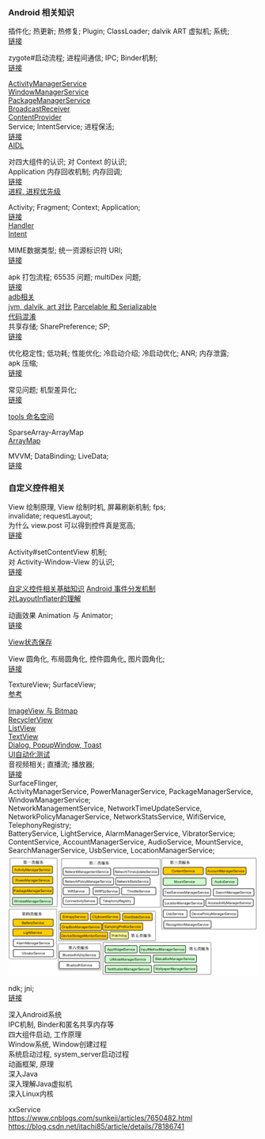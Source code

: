 ### Android 相关知识  
插件化; 热更新; 热修复; Plugin; ClassLoader;  dalvik ART 虚拟机;  系统;  
[链接](basic/library/plugin_hotfix_avm.md)  

zygote#启动流程;  进程间通信;  IPC;  Binder机制;  
[链接](basic/ipc_service/system_zygote_binder.md)  

[ActivityManagerService](basic/ipc_service/ActivityManagerService.md)  
[WindowManagerService](basic/view_window/WindowManagerService.md)  
[PackageManagerService](basic/ipc_service/PackageManagerService.md)   
[BroadcastReceiver](basic/ipc_service/BroadcastReceiver.md)  
[ContentProvider](basic/ipc_service/ContentProvider.md)  
Service;  IntentService;  进程保活;  
[链接](basic/ipc_service/Service.md)  
[AIDL](basic/ipc_service/AIDL.md)  

对四大组件的认识;  对 Context 的认识;  
Application 内存回收机制; 内存回调;  
[链接](basic/context/concept.md)  
[进程, 进程优先级](basic/ipc_service/process.md)  

Activity;  Fragment;  Context;  Application;  
[链接](basic/context/Activity.md)  
[Handler](basic/handler/Handler.md)  
[Intent](basic/context/Intent.md)  

MIME数据类型;  统一资源标识符 URI;  
[链接](/ComputerScience/network/URI.md)   

apk 打包流程;  65535 问题;  multiDex 问题;    
[链接](basic/apk_build.md)  
[adb相关](basic/adb.md)  
[jvm, dalvik, art 对比](basic/jvm_dalvik_art.md)
[Parcelable 和 Serializable](basic/parcelable_serializable.md)  
[代码混淆](basic/library/progurd.md)  
共享存储;  SharePreference; SP;  
[链接](basic/sharePreference.md)  

优化稳定性;  低功耗;  性能优化;  冷启动介绍;  冷启动优化;  ANR;  内存泄露;  
apk 压缩;  
[链接](basic/optimize_stability_lowPower.md)  

常见问题;  机型差异化;  
[链接](basic/library/bug.md)  

[tools 命名空间](basic/tools.md)  

SparseArray-ArrayMap  
[ArrayMap](basic/library/ArrayMap.md)  

MVVM;  DataBinding;  LiveData;  
[链接](basic/databinding/databinding.md)   

### 自定义控件相关  
View 绘制原理, View 绘制时机, 屏幕刷新机制;   fps;  
invalidate;  requestLayout;  
为什么 view.post 可以得到控件真是宽高;  
[链接](basic/view_window/invalidate_requestLayout.md)  

Activity#setContentView 机制;  
对 Activity-Window-View 的认识;  
[链接](basic/view_window/activity_window_view.md)  


[自定义控件相关基础知识](basic/view_window/view_basic_know.md)
[Android 事件分发机制](basic/view_window/dispatchTouchEvent.md)  
[对LayoutInflater的理解](basic/view_window/LayoutInflater.md)  

动画效果  Animation 与 Animator;  
[链接](basic/view_window/animation_animator.md)

[View状态保存](basic/view_window/view_state.md)  

View 圆角化, 布局圆角化, 控件圆角化, 图片圆角化;  
[链接](basic/view_window/layout_rounder.md)  

TextureView; SurfaceView;  
[参考](basic/view_window/TextureView.md)  

[ImageView 与 Bitmap](basic/view_widget/ImageView.md)  
[RecyclerView](basic/recyclerView/RecyclerView.md)  
[ListView](basic/recyclerView/ListView.md)  
[TextView](basic/view_widget/TextView.md)  
[Dialog, PopupWindow, Toast](basic/notify/Dialog_PopupWindow_Toast.md)  
[UI自动化测试](basic/view_window/UiAutomator.md)  
音视频相关; 直播流; 播放器;  
[链接](basic/live_stream/live_stream.md)  
SurfaceFlinger,  
ActivityManagerService, PowerManagerService, PackageManagerService, WindowManagerService;  
NetworkManagementService, NetworkTimeUpdateService, NetworkPolicyManagerService, NetworkStatsService, WifiService, TelephonyRegistry;  
BatteryService, LightService, AlarmManagerService, VibratorService;  
ContentService, AccountManagerService, AudioService, MountService, SearchManagerService, UsbService, LocationManagerService;  
![AndroidService](basic/ImageFiles/android_service_001.png)  

ndk;  jni;  
[链接](basic/ndk/jni.md)  

深入Android系统  
IPC机制, Binder和匿名共享内存等  
四大组件启动, 工作原理  
Window系统, Window创建过程  
系统启动过程, system_server启动过程  
动画框架, 原理  
深入Java  
深入理解Java虚拟机  
深入Linux内核  

xxService  
https://www.cnblogs.com/sunkeji/articles/7650482.html  
https://blog.csdn.net/itachi85/article/details/78186741  
